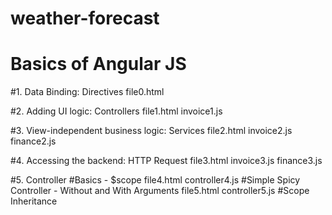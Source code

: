 # weather-forecast
# Basics of Angular JS

#1. Data Binding: Directives
file0.html

#2. Adding UI logic: Controllers
file1.html
invoice1.js

#3. View-independent business logic: Services
file2.html
invoice2.js
finance2.js

#4. Accessing the backend: HTTP Request
file3.html
invoice3.js
finance3.js

#5. Controller 
#Basics - $scope
file4.html
controller4.js
#Simple Spicy Controller - Without and With Arguments
file5.html
controller5.js
#Scope Inheritance